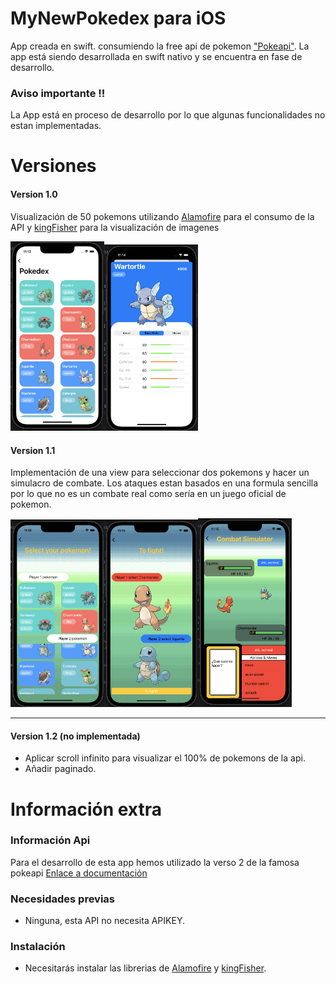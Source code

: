 # MyNewPokedex para iOS

App creada en swift. consumiendo la free api de pokemon ["Pokeapi"](https://pokeapi.co/).
La app está siendo desarrollada en swift nativo y se encuentra en fase de desarrollo.

### Aviso importante !!
 La App está en proceso de desarrollo por lo que algunas funcionalidades no estan implementadas.


# Versiones
#### Version 1.0
Visualización de 50 pokemons utilizando [Alamofire](https://github.com/Alamofire/Alamofire) para el consumo de la API y [kingFisher](https://github.com/onevcat/Kingfisher) para la visualización de imagenes

<img src="https://github.com/Pablomarke/GitImages/blob/main/appPokemonLista.png" width="150" /><img src="https://github.com/Pablomarke/GitImages/blob/main/appPokemonDetalle.png" width="150" />

#### Version 1.1
Implementación de una view para seleccionar dos pokemons y hacer un simulacro de combate. Los ataques estan basados en una formula sencilla por lo que no es un combate real como sería en un juego oficial de pokemon.

<img src="https://github.com/Pablomarke/GitImages/blob/main/appPokemonListacombat.png" width="150" /><img src="https://github.com/Pablomarke/GitImages/blob/main/appPokemonLSelect.png" width="150" /><img src="https://github.com/Pablomarke/GitImages/blob/main/appPokemonCombat.png" width="150" />

***
#### Version 1.2 (no implementada)
- Aplicar scroll infinito para visualizar el 100% de pokemons de la api. 
- Añadir paginado.


# Información extra
### Información Api

Para el desarrollo de esta app hemos utilizado la verso 2 de la famosa pokeapi [Enlace a documentación](https://pokeapi.co/docs/v2)
 
### Necesidades previas 
- Ninguna, esta API no necesita APIKEY.

### Instalación
- Necesitarás instalar las librerias de [Alamofire](https://github.com/Alamofire/Alamofire) y [kingFisher](https://github.com/onevcat/Kingfisher).
